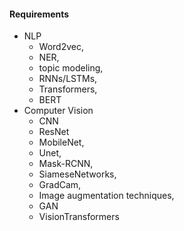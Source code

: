 #### Requirements
- NLP
	- Word2vec,
	- NER,
	- topic modeling,
	- RNNs/LSTMs,
	- Transformers,
	- BERT
- Computer Vision
	- CNN
	- ResNet
	- MobileNet,
	- Unet,
	- Mask-RCNN,
	- SiameseNetworks,
	- GradCam,
	- Image augmentation techniques,
	- GAN
	- VisionTransformers